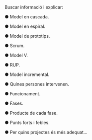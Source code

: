 Buscar informació i explicar:

● Model en cascada.

● Model en espiral.

● Model de prototips.

● Scrum.

● Model V.

● RUP.

● Model incremental.




● Quines persones intervenen.

● Funcionament.

● Fases.

● Producte de cada fase.

● Punts forts i febles.

● Per quins projectes és més
adequat…


